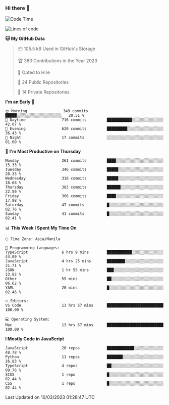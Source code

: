 ### Hi there 👋

<!--START_SECTION:waka-->
![Code Time](http://img.shields.io/badge/Code%20Time-141%20hrs%2048%20mins-blue)

![Lines of code](https://img.shields.io/badge/From%20Hello%20World%20I%27ve%20Written-8.2%20million%20lines%20of%20code-blue)

**🐱 My GitHub Data** 

> 📦 105.5 kB Used in GitHub's Storage 
 > 
> 🏆 380 Contributions in the Year 2023
 > 
> 💼 Opted to Hire
 > 
> 📜 24 Public Repositories 
 > 
> 🔑 14 Private Repositories 
 > 
**I'm an Early 🐤** 

```text
🌞 Morning                349 commits         █████░░░░░░░░░░░░░░░░░░░░   20.51 % 
🌆 Daytime                716 commits         ███████████░░░░░░░░░░░░░░   42.07 % 
🌃 Evening                620 commits         █████████░░░░░░░░░░░░░░░░   36.43 % 
🌙 Night                  17 commits          ░░░░░░░░░░░░░░░░░░░░░░░░░   01.00 % 
```
📅 **I'm Most Productive on Thursday** 

```text
Monday                   261 commits         ████░░░░░░░░░░░░░░░░░░░░░   15.33 % 
Tuesday                  346 commits         █████░░░░░░░░░░░░░░░░░░░░   20.33 % 
Wednesday                318 commits         █████░░░░░░░░░░░░░░░░░░░░   18.68 % 
Thursday                 383 commits         ██████░░░░░░░░░░░░░░░░░░░   22.50 % 
Friday                   306 commits         ████░░░░░░░░░░░░░░░░░░░░░   17.98 % 
Saturday                 47 commits          █░░░░░░░░░░░░░░░░░░░░░░░░   02.76 % 
Sunday                   41 commits          █░░░░░░░░░░░░░░░░░░░░░░░░   02.41 % 
```


📊 **This Week I Spent My Time On** 

```text
🕑︎ Time Zone: Asia/Manila

💬 Programming Languages: 
TypeScript               6 hrs 9 mins        ███████████░░░░░░░░░░░░░░   44.09 % 
JavaScript               4 hrs 25 mins       ████████░░░░░░░░░░░░░░░░░   31.71 % 
JSON                     1 hr 55 mins        ███░░░░░░░░░░░░░░░░░░░░░░   13.82 % 
Other                    55 mins             ██░░░░░░░░░░░░░░░░░░░░░░░   06.62 % 
YAML                     20 mins             █░░░░░░░░░░░░░░░░░░░░░░░░   02.46 % 

🔥 Editors: 
VS Code                  13 hrs 57 mins      █████████████████████████   100.00 % 

💻 Operating System: 
Mac                      13 hrs 57 mins      █████████████████████████   100.00 % 
```

**I Mostly Code in JavaScript** 

```text
JavaScript               20 repos            ████████████░░░░░░░░░░░░░   48.78 % 
Python                   11 repos            ███████░░░░░░░░░░░░░░░░░░   26.83 % 
TypeScript               4 repos             ██░░░░░░░░░░░░░░░░░░░░░░░   09.76 % 
SCSS                     1 repo              █░░░░░░░░░░░░░░░░░░░░░░░░   02.44 % 
CSS                      1 repo              █░░░░░░░░░░░░░░░░░░░░░░░░   02.44 % 
```




 Last Updated on 10/03/2023 01:28:47 UTC
<!--END_SECTION:waka-->
